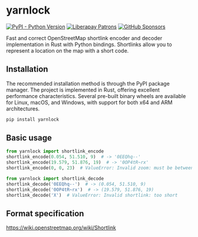 # yarnlock

[![PyPI - Python Version](https://shields.monicz.dev/pypi/pyversions/yarnlock)](https://pypi.org/project/yarnlock)
[![Liberapay Patrons](https://shields.monicz.dev/liberapay/patrons/Zaczero?logo=liberapay&label=Patrons)](https://liberapay.com/Zaczero/)
[![GitHub Sponsors](https://shields.monicz.dev/github/sponsors/Zaczero?logo=github&label=Sponsors&color=%23db61a2)](https://github.com/sponsors/Zaczero)

Fast and correct OpenStreetMap shortlink encoder and decoder implementation in Rust with Python bindings. Shortlinks allow you to represent a location on the map with a short code.

## Installation

The recommended installation method is through the PyPI package manager. The project is implemented in Rust, offering excellent performance characteristics. Several pre-built binary wheels are available for Linux, macOS, and Windows, with support for both x64 and ARM architectures.

```sh
pip install yarnlock
```

## Basic usage

```py
from yarnlock import shortlink_encode
shortlink_encode(0.054, 51.510, 9)  # -> '0EEQhq--'
shortlink_encode(19.579, 51.876, 19)  # -> '0OP4tR~rx'
shortlink_encode(0, 0, 23)  # ValueError: Invalid zoom: must be between 0 and 22, got 23

from yarnlock import shortlink_decode
shortlink_decode('0EEQhq--')  # -> (0.054, 51.510, 9)
shortlink_decode('0OP4tR~rx')  # -> (19.579, 51.876, 19)
shortlink_decode('X')  # ValueError: Invalid shortlink: too short
```

## Format specification

<https://wiki.openstreetmap.org/wiki/Shortlink>
